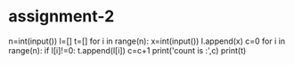 # assignment-2
n=int(input())
l=[]
t=[]
for i in range(n):
    x=int(input())
    l.append(x)
c=0
for i in range(n):
    if l[i]!=0:
        t.append(l[i])
        c=c+1
print('count is :',c)
print(t)
